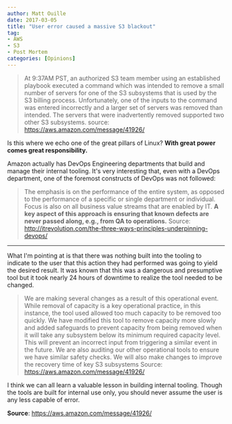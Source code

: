```yaml
---
author: Matt Ouille
date: 2017-03-05
title: "User error caused a massive S3 blackout"
tag:
- AWS
- S3
- Post Mortem
categories: [Opinions]
---
```


> At 9:37AM PST, an authorized S3 team member using an established playbook executed a command which was intended to remove a small number of servers for one of the S3 subsystems that is used by the S3 billing process. Unfortunately, one of the inputs to the command was entered incorrectly and a larger set of servers was removed than intended. The servers that were inadvertently removed supported two other S3 subsystems.
source: https://aws.amazon.com/message/41926/

Is this where we echo one of the great pillars of Linux? **With great power comes great responsibility.**

<!--more-->

Amazon actually has DevOps Engineering departments that build and manage their internal tooling. It's very interesting that, even with a DevOps department, one of the foremost constructs of DevOps was not followed:

> The emphasis is on the performance of the entire system, as opposed to the performance of a specific or single department or individual. Focus is also on all business value streams that are enabled by IT. **A key aspect of this approach is ensuring that known defects are never passed along, e.g., from QA to operations.**
Source: http://itrevolution.com/the-three-ways-principles-underpinning-devops/

---

What I'm pointing at is that there was nothing built into the tooling to indicate to the user that this action they had performed was going to yield the desired result. It was known that this was a dangerous and presumptive tool but it took nearly 24 hours of downtime to realize the tool needed to be changed.

> We are making several changes as a result of this operational event. While removal of capacity is a key operational practice, in this instance, the tool used allowed too much capacity to be removed too quickly. We have modified this tool to remove capacity more slowly and added safeguards to prevent capacity from being removed when it will take any subsystem below its minimum required capacity level. This will prevent an incorrect input from triggering a similar event in the future. We are also auditing our other operational tools to ensure we have similar safety checks. We will also make changes to improve the recovery time of key S3 subsystems
Source: https://aws.amazon.com/message/41926/

I think we can all learn a valuable lesson in building internal tooling. Though the tools are built for internal use only, you should never assume the user is any less capable of error.

**Source**: https://aws.amazon.com/message/41926/
